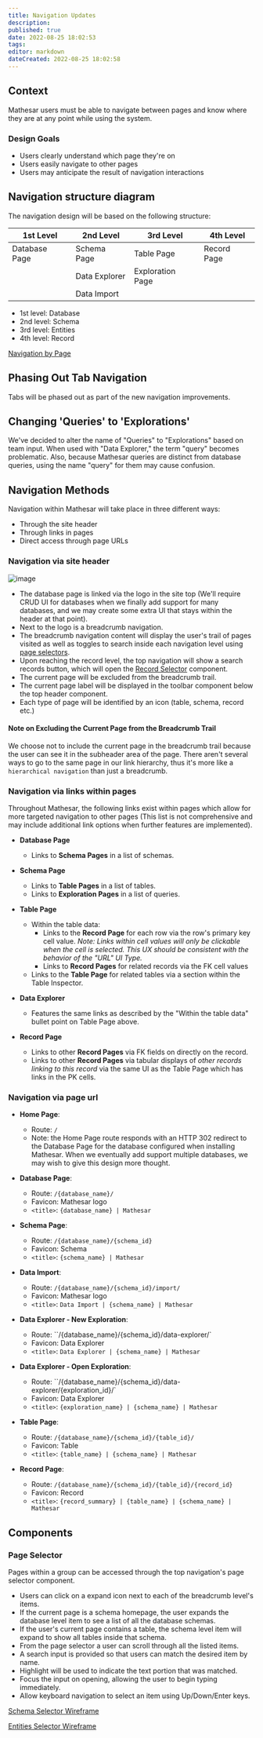 ```yaml
---
title: Navigation Updates
description: 
published: true
date: 2022-08-25 18:02:53
tags: 
editor: markdown
dateCreated: 2022-08-25 18:02:58
---
```


## Context

Mathesar users must be able to navigate between pages and know where they are at any point while using the system.

### Design Goals

- Users clearly understand which page they're on
- Users easily navigate to other pages
- Users may anticipate the result of navigation interactions

## Navigation structure diagram

The navigation design will be based on the following structure:

| 1st Level         | 2nd Level       | 3rd Level       | 4th Level   |
|-------------------|-----------------|-----------------|-------------|
| Database Page     | Schema Page     | Table Page      | Record Page |
|                   | Data Explorer   | Exploration Page|             |
|                   | Data Import     |                 |             |

- 1st level: Database
- 2nd level: Schema
- 3rd level: Entities
- 4th level: Record

[Navigation by Page](https://balsamiq.cloud/sjfrgln/pbe3tnu/r7FA3?f=N4IgUiBcCMA0IDkpxAYWfAMhkAhHAsjgFo4DSUA2gLoC%2BQA%3D)

## Phasing Out Tab Navigation

Tabs will be phased out as part of the new navigation improvements.

## Changing 'Queries' to 'Explorations'

We've decided to alter the name of "Queries" to "Explorations" based on team input. When used with "Data Explorer," the term "query" becomes problematic. Also, because Mathesar queries are distinct from database queries, using the name "query" for them may cause confusion.

## Navigation Methods

Navigation within Mathesar will take place in three different ways:

- Through the site header
- Through links in pages
- Direct access through page URLs

### Navigation via site header

![image](/assets/design/specs/navigation/182923064-c3ad8df1-98a4-47e6-a7a7-5fc8eed8821f.png)

- The database page is linked via the logo in the site top (We'll require CRUD UI for databases when we finally add support for many databases, and we may create some extra UI that stays within the header at that point).
- Next to the logo is a breadcrumb navigation.
- The breadcrumb navigation content will display the user's trail of pages visited as well as toggles to search inside each navigation level using [page selectors](#page-selector).
- Upon reaching the record level, the top navigation will show a search records button, which will open the [Record Selector](/design/specs/record-selector.md) component.
- The current page will be excluded from the breadcrumb trail.
- The current page label will be displayed in the toolbar component below the top header component.
- Each type of page will be identified by an icon (table, schema, record etc.)

#### Note on Excluding the Current Page from the Breadcrumb Trail

We choose not to include the current page in the breadcrumb trail because the user can see it in the subheader area of the page. There aren't several ways to go to the same page in our link hierarchy, thus it's more like a `hierarchical navigation` than just a breadcrumb.

### Navigation via links within pages

Throughout Mathesar, the following links exist within pages which allow for more targeted navigation to other pages (This list is not comprehensive and may include additional link options when further features are implemented).

- **Database Page**
  - Links to **Schema Pages** in a list of schemas.

- **Schema Page**
  - Links to **Table Pages** in a list of tables.
  - Links to **Exploration Pages** in a list of queries.

- **Table Page**
  - Within the table data:
    - Links to the **Record Page** for each row via the row's primary key cell value. _Note: Links within cell values will only be clickable when the cell is selected. This UX should be consistent with the behavior of the "URL" UI Type._
    - Links to **Record Pages** for related records via the FK cell values
  - Links to the **Table Page** for related tables via a section within the Table Inspector.

- **Data Explorer**
  - Features the same links as described by the "Within the table data" bullet point on Table Page above.

- **Record Page**
  - Links to other **Record Pages** via FK fields on directly on the record.
  - Links to other **Record Pages** via tabular displays of _other records linking to this record_ via the same UI as the Table Page which has links in the PK cells.

### Navigation via page url

- **Home Page**:
  - Route: `/`
  - Note: the Home Page route responds with an HTTP 302 redirect to the Database Page for the database configured when installing Mathesar. When we eventually add support multiple databases, we may wish to give this design more thought.

- **Database Page**:
  - Route: `/{database_name}/`
  - Favicon: Mathesar logo
  - `<title>`: `{database_name} | Mathesar`

- **Schema Page**:
  - Route: `/{database_name}/{schema_id}`
  - Favicon: Schema
  - `<title>`: `{schema_name} | Mathesar`
  
- **Data Import**:
  - Route:  `/{database_name}/{schema_id}/import/`
  - Favicon: Mathesar logo
  - `<title>`: `Data Import | {schema_name} | Mathesar`

- **Data Explorer - New Exploration**:
  - Route: ``/{database_name}/{schema_id}/data-explorer/`
  - Favicon: Data Explorer
  - `<title>`: `Data Explorer | {schema_name} | Mathesar`
  
- **Data Explorer - Open Exploration**:
  - Route: ``/{database_name}/{schema_id}/data-explorer/{exploration_id}/`
  - Favicon: Data Explorer
  - `<title>`: `{exploration_name} | {schema_name} | Mathesar`

- **Table Page**:
  - Route:  `/{database_name}/{schema_id}/{table_id}/`
  - Favicon: Table
  - `<title>`: `{table_name} | {schema_name} | Mathesar`

- **Record Page**:
  - Route: `/{database_name}/{schema_id}/{table_id}/{record_id}`
  - Favicon: Record
  - `<title>`: `{record_summary} | {table_name} | {schema_name} | Mathesar`

## Components

### Page Selector

Pages within a group can be accessed through the top navigation's page selector component.

- Users can click on a expand icon next to each of the breadcrumb level's items.
- If the current page is a schema homepage, the user expands the database level item to see a list of all the database schemas.
- If the user's current page contains a table, the schema level item will expand to show all tables inside that schema.
- From the page selector a user can scroll through all the listed items.
- A search input is provided so that users can match the desired item by name.
- Highlight will be used to indicate the text portion that was matched.
- Focus the input on opening, allowing the user to begin typing immediately.
- Allow keyboard navigation to select an item using Up/Down/Enter keys.

[Schema Selector Wireframe](https://share.balsamiq.com/c/ucdy2SPtAMPxErX4wh3fdS.png)

[Entities Selector Wireframe](https://share.balsamiq.com/c/qVGHzaycnKF5u8pLBsvrvS.png)
